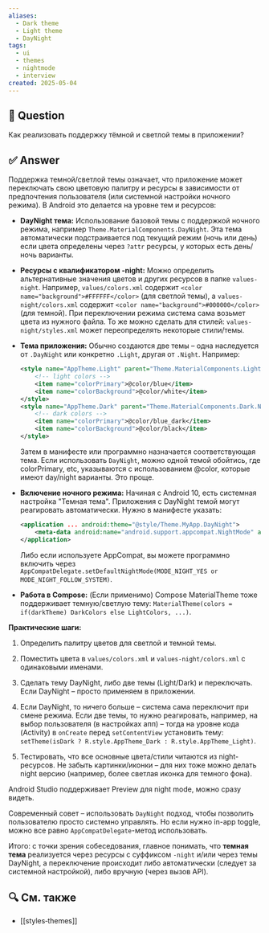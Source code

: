 ```yaml
---
aliases:
  - Dark theme
  - Light theme
  - DayNight
tags:
  - ui
  - themes
  - nightmode
  - interview
created: 2025‑05‑04
---
```


## 📝 Question  
Как реализовать поддержку тёмной и светлой темы в приложении?

## ✅ Answer  
Поддержка темной/светлой темы означает, что приложение может переключать свою цветовую палитру и ресурсы в зависимости от предпочтения пользователя (или системной настройки ночного режима). В Android это делается на уровне тем и ресурсов:

- **DayNight тема:** Использование базовой темы с поддержкой ночного режима, например `Theme.MaterialComponents.DayNight`. Эта тема автоматически подстраивается под текущий режим (ночь или день) если цвета определены через `?attr` ресурсы, у которых есть день/ночь варианты.
    
- **Ресурсы с квалификатором -night:** Можно определить альтернативные значения цветов и других ресурсов в папке `values-night`. Например, `values/colors.xml` содержит `<color name="background">#FFFFFF</color>` (для светлой темы), а `values-night/colors.xml` содержит `<color name="background">#000000</color>` (для темной). При переключении режима система сама возьмет цвета из нужного файла. То же можно сделать для стилей: `values-night/styles.xml` может переопределять некоторые стили/темы.
    
- **Тема приложения:** Обычно создаются две темы – одна наследуется от `.DayNight` или конкретно `.Light`, другая от `.Night`. Например:
    
    ```xml
    <style name="AppTheme.Light" parent="Theme.MaterialComponents.Light.NoActionBar">
        <!-- light colors -->
        <item name="colorPrimary">@color/blue</item>
        <item name="colorBackground">@color/white</item>
    </style>
    <style name="AppTheme.Dark" parent="Theme.MaterialComponents.Dark.NoActionBar">
        <!-- dark colors -->
        <item name="colorPrimary">@color/blue_dark</item>
        <item name="colorBackground">@color/black</item>
    </style>
    ```
    
    Затем в манифесте или программно назначается соответствующая тема. Если использовать `DayNight`, можно одной темой обойтись, где colorPrimary, etc, указываются с использованием @color, которые имеют day/night варианты. Это проще.
    
- **Включение ночного режима:** Начиная с Android 10, есть системная настройка "Темная тема". Приложения с DayNight темой могут реагировать автоматически. Нужно в манифесте указать:
    
    ```xml
    <application ... android:theme="@style/Theme.MyApp.DayNight">
        <meta-data android:name="android.support.appcompat.NightMode" android:value="auto" />
    </application>
    ```
    
    Либо если используете AppCompat, вы можете программно включить через `AppCompatDelegate.setDefaultNightMode(MODE_NIGHT_YES or MODE_NIGHT_FOLLOW_SYSTEM)`.
    
- **Работа в Compose:** (Если применимо) Compose MaterialTheme тоже поддерживает темную/светлую тему: `MaterialTheme(colors = if(darkTheme) DarkColors else LightColors, ...)`.
    

**Практические шаги:**

1. Определить палитру цветов для светлой и темной темы.
    
2. Поместить цвета в `values/colors.xml` и `values-night/colors.xml` с одинаковыми именами.
    
3. Сделать тему DayNight, либо две темы (Light/Dark) и переключать. Если DayNight – просто применяем в приложении.
    
4. Если DayNight, то ничего больше – система сама переключит при смене режима. Если две темы, то нужно реагировать, например, на выбор пользователя (в настройках апп) – тогда на уровне кода (Activity) в `onCreate` перед `setContentView` установить тему: `setTheme(isDark ? R.style.AppTheme_Dark : R.style.AppTheme_Light)`.
    
5. Тестировать, что все основные цвета/стили читаются из night-ресурсов. Не забыть картинки/иконки – для них тоже можно делать night версию (например, более светлая иконка для темного фона).
    

Android Studio поддерживает Preview для night mode, можно сразу видеть.

Современный совет – использовать `DayNight` подход, чтобы позволить пользователю просто системно управлять. Но если нужно in-app toggle, можно все равно `AppCompatDelegate`-метод использовать.

Итого: с точки зрения собеседования, главное понимать, что **темная тема** реализуется через ресурсы с суффиксом `-night` и/или через темы DayNight, а переключение происходит либо автоматически (следует за системной настройкой), либо вручную (через вызов API).

## 🔍 См. также  
- [[styles‑themes]]
